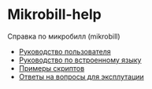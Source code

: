 # Mikrobill-help
Справка по микробилл (mikrobill)

- [Руководство пользователя](MikroBILL_Help.md)
- [Руководство по встроенному языку](Description.md)
- [Примеры скриптов](Examples.md)
- [Ответы на вопросы для эксплутации](QnA.md)
